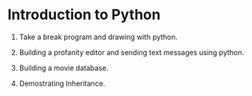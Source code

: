 # Introduction to Python

1. Take a break program and drawing with python.

2. Building a profanity editor and sending text messages using python.

3. Building a movie database.

4. Demostrating Inheritance.
